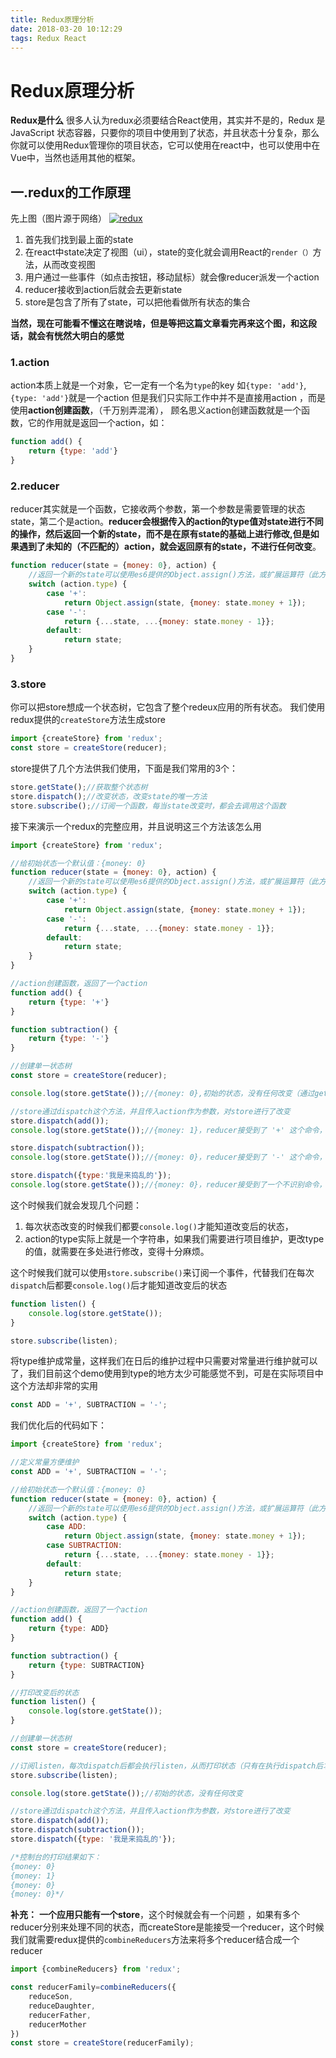 ```yaml
---
title: Redux原理分析
date: 2018-03-20 10:12:29
tags: Redux React
---
```


# Redux原理分析


**Redux是什么**
	很多人认为redux必须要结合React使用，其实并不是的，Redux 是 JavaScript 状态容器，只要你的项目中使用到了状态，并且状态十分复杂，那么你就可以使用Redux管理你的项目状态，它可以使用在react中，也可以使用中在Vue中，当然也适用其他的框架。

## 一.redux的工作原理
先上图（图片源于网络）
[![redux](http://wx2.sinaimg.cn/mw690/85eda507gy1fpkak6pk3pj20p10e1abo.jpg "redux")](http://wx2.sinaimg.cn/mw690/85eda507gy1fpkak6pk3pj20p10e1abo.jpg "redux")
1. 首先我们找到最上面的state
2. 在react中state决定了视图（ui），state的变化就会调用React的`render（）`方法，从而改变视图
3. 用户通过一些事件（如点击按钮，移动鼠标）就会像reducer派发一个action
4. reducer接收到action后就会去更新state
5. store是包含了所有了state，可以把他看做所有状态的集合

**当然，现在可能看不懂这在瞎说啥，但是等把这篇文章看完再来这个图，和这段话，就会有恍然大明白的感觉**


### 1.action
action本质上就是一个对象，它一定有一个名为`type`的key 如`{type: 'add'}`,`{type: 'add'}`就是一个action
但是我们只实际工作中并不是直接用action ，而是使用**action创建函数**，（千万别弄混淆），
顾名思义action创建函数就是一个函数，它的作用就是返回一个action，如：
```JavaScript
function add() {
    return {type: 'add'}
}
```
### 2.reducer
reducer其实就是一个函数，它接收两个参数，第一个参数是需要管理的状态state，第二个是action。**reducer会根据传入的action的type值对state进行不同的操作，然后返回一个新的state，而不是在原有state的基础上进行修改,但是如果遇到了未知的（不匹配的）action，就会返回原有的state，不进行任何改变**。
```JavaScript
function reducer(state = {money: 0}, action) {
    //返回一个新的state可以使用es6提供的Object.assign()方法，或扩展运算符（此方法需要babel-preset-state-3支持）
    switch (action.type) {
        case '+':
            return Object.assign(state, {money: state.money + 1});
        case '-':
            return {...state, ...{money: state.money - 1}};
        default:
            return state;
    }
}
```

### 3.store
你可以把store想成一个状态树，它包含了整个redeux应用的所有状态。
我们使用redux提供的`createStore`方法生成store
```JavaScript
import {createStore} from 'redux';
const store = createStore(reducer);
```
store提供了几个方法供我们使用，下面是我们常用的3个：
```JavaScript
store.getState();//获取整个状态树
store.dispatch();//改变状态，改变state的唯一方法
store.subscribe();//订阅一个函数，每当state改变时，都会去调用这个函数
```

接下来演示一个redux的完整应用，并且说明这三个方法该怎么用
```JavaScript
import {createStore} from 'redux';

//给初始状态一个默认值：{money: 0}
function reducer(state = {money: 0}, action) {
    //返回一个新的state可以使用es6提供的Object.assign()方法，或扩展运算符（此方法需要babel-preset-state-3支持）
    switch (action.type) {
        case '+':
            return Object.assign(state, {money: state.money + 1});
        case '-':
            return {...state, ...{money: state.money - 1}};
        default:
            return state;
    }
}

//action创建函数，返回了一个action
function add() {
    return {type: '+'}
}

function subtraction() {
    return {type: '-'}
}

//创建单一状态树
const store = createStore(reducer);

console.log(store.getState());//{money: 0},初始的状态，没有任何改变（通过getState来获取目前的状态）

//store通过dispatch这个方法，并且传入action作为参数，对store进行了改变
store.dispatch(add());
console.log(store.getState());//{money: 1}，reducer接受到了 '+' 这个命令，就捡到了一块钱

store.dispatch(subtraction());
console.log(store.getState());//{money: 0}，reducer接受到了 '-' 这个命令，又掉了一块钱

store.dispatch({type:'我是来捣乱的'});
console.log(store.getState());//{money: 0}，reducer接受到了一个不识别命令，返回原有的state
```

这个时候我们就会发现几个问题：
1. 每次状态改变的时候我们都要`console.log()`才能知道改变后的状态，
2. action的type实际上就是一个字符串，如果我们需要进行项目维护，更改type的值，就需要在多处进行修改，变得十分麻烦。

这个时候我们就可以使用`store.subscribe()`来订阅一个事件，代替我们在每次`dispatch`后都要`console.log()`后才能知道改变后的状态
```JavaScript
function listen() {
    console.log(store.getState());
}

store.subscribe(listen);
```
将type维护成常量，这样我们在日后的维护过程中只需要对常量进行维护就可以了，我们目前这个demo使用到type的地方太少可能感觉不到，可是在实际项目中这个方法却非常的实用
```JavaScript
const ADD = '+', SUBTRACTION = '-';
```
我们优化后的代码如下：
```JavaScript
import {createStore} from 'redux';

//定义常量方便维护
const ADD = '+', SUBTRACTION = '-';

//给初始状态一个默认值：{money: 0}
function reducer(state = {money: 0}, action) {
    //返回一个新的state可以使用es6提供的Object.assign()方法，或扩展运算符（此方法需要babel-preset-state-3支持）
    switch (action.type) {
        case ADD:
            return Object.assign(state, {money: state.money + 1});
        case SUBTRACTION:
            return {...state, ...{money: state.money - 1}};
        default:
            return state;
    }
}

//action创建函数，返回了一个action
function add() {
    return {type: ADD}
}

function subtraction() {
    return {type: SUBTRACTION}
}

//打印改变后的状态
function listen() {
    console.log(store.getState());
}

//创建单一状态树
const store = createStore(reducer);

//订阅listen，每次dispatch后都会执行listen，从而打印状态（只有在执行dispatch后才会执行，状态初始化的时候并不会执行）
store.subscribe(listen);

console.log(store.getState());//初始的状态，没有任何改变

//store通过dispatch这个方法，并且传入action作为参数，对store进行了改变
store.dispatch(add());
store.dispatch(subtraction());
store.dispatch({type: '我是来捣乱的'});

/*控制台的打印结果如下：
{money: 0}
{money: 1}
{money: 0}
{money: 0}*/

```

**补充：**
**一个应用只能有一个store**，这个时候就会有一个问题 ，如果有多个reducer分别来处理不同的状态，而createStore是能接受一个reducer，这个时候我们就需要redux提供的`combineReducers`方法来将多个reducer结合成一个reducer
```JavaScript
import {combineReducers} from 'redux';

const reducerFamily=combineReducers({
    reduceSon,
    reduceDaughter,
    reducerFather,
	reducerMother
})
const store = createStore(reducerFamily);
```



